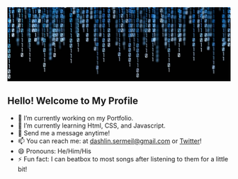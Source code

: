 <img src="https://github.com/DashlinS/DashlinS/blob/master/images/40665.jpg" width="800">

## Hello! Welcome to My Profile 

- 🔭 I’m currently working on my Portfolio.
- 🌱 I’m currently learning Html, CSS, and Javascript.
- 💬 Send me a message anytime!
- 📫 You can reach me: at dashlin.sermeil@gmail.com or [Twitter](https://twitter.com/DSermeil)!
- 😄 Pronouns: He/Him/His
- ⚡ Fun fact: I can beatbox to most songs after listening to them for a little bit!
